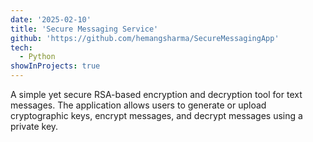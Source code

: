 ```yaml
---
date: '2025-02-10'
title: 'Secure Messaging Service'
github: 'https://github.com/hemangsharma/SecureMessagingApp'
tech:
  - Python
showInProjects: true
---
```


A simple yet secure RSA-based encryption and decryption tool for text messages. The application allows users to generate or upload cryptographic keys, encrypt messages, and decrypt messages using a private key.
